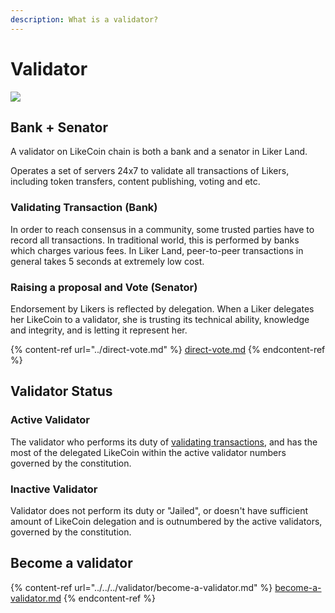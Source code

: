 ```yaml
---
description: What is a validator?
---
```


# Validator

![](../../../.gitbook/assets/likecoin\_ad78\_postlist\_1213.png)

## Bank + Senator

A validator on LikeCoin chain is both a bank and a senator in Liker Land.

Operates a set of servers 24x7 to validate all transactions of Likers, including token transfers, content publishing, voting and etc.

### Validating Transaction (Bank)

In order to reach consensus in a community, some trusted parties have to record all transactions. In traditional world, this is performed by banks which charges various fees. In Liker Land, peer-to-peer transactions in general takes 5 seconds at extremely low cost.

### Raising a proposal and Vote (Senator)

Endorsement by Likers is reflected by delegation. When a Liker delegates her LikeCoin to a validator, she is trusting its technical ability, knowledge and integrity, and is letting it represent her.

{% content-ref url="../direct-vote.md" %}
[direct-vote.md](../direct-vote.md)
{% endcontent-ref %}

## Validator Status

### Active Validator

The validator who performs its duty of [validating transactions](../../../user-guide/background.md#9e68), and has the most of the delegated LikeCoin within the active validator numbers governed by the constitution.

### Inactive Validator

Validator does not perform its duty or "Jailed",  or doesn't have sufficient amount of LikeCoin delegation and is outnumbered by the active validators, governed by the constitution.

## Become a validator

{% content-ref url="../../../validator/become-a-validator.md" %}
[become-a-validator.md](../../../validator/become-a-validator.md)
{% endcontent-ref %}
